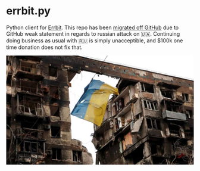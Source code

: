 errbit.py
=========

Python client for [Errbit](https://github.com/errbit/errbit). This repo has been [migrated off GitHub](https://gitlab.com/dead-code/errbit.py) due to GitHub weak statement in regards to russian attack on :ukraine:.
Continuing doing business as usual with :ru: is simply unacceptible, and $100k one time donation does not fix that.

![UA flag](/images/mariupol.jpg)
